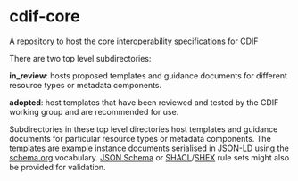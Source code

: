 # cdif-core
A repository to host the core interoperability specifications for CDIF

There are two top level subdirectories:

**in_review**: hosts proposed templates and guidance documents for different resource types or metadata components.

**adopted**: host templates that have been reviewed and tested by the CDIF working group and are recommended for use.

Subdirectories in these top level directories host templates and guidance documents for particular resource types or metadata components. The templates are example instance documents serialised in [JSON-LD](https://www.w3.org/TR/json-ld11/) using the [schema.org](https://schema.org/) vocabulary. [JSON Schema](https://json-schema.org/specification) or [SHACL](https://www.w3.org/TR/shacl/)/[SHEX](https://github.com/shexSpec/shex/wiki/ShEx) rule sets might also be provided for validation. 



